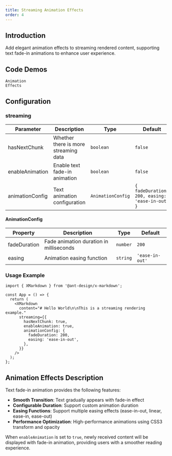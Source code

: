 ```yaml
---
title: Streaming Animation Effects
order: 4
---
```


## Introduction

Add elegant animation effects to streaming rendered content, supporting text fade-in animations to enhance user experience.

## Code Demos

<code src="./demo/streaming/animation.tsx">Animation Effects</code>

## Configuration

### streaming

| Parameter | Description | Type | Default |
| --- | --- | --- | --- |
| hasNextChunk | Whether there is more streaming data | `boolean` | `false` |
| enableAnimation | Enable text fade-in animation | `boolean` | `false` |
| animationConfig | Text animation configuration | `AnimationConfig` | `{ fadeDuration: 200, easing: 'ease-in-out' }` |

#### AnimationConfig

| Property     | Description                             | Type     | Default         |
| ------------ | --------------------------------------- | -------- | --------------- |
| fadeDuration | Fade animation duration in milliseconds | `number` | `200`           |
| easing       | Animation easing function               | `string` | `'ease-in-out'` |

### Usage Example

```tsx
import { XMarkdown } from '@ant-design/x-markdown';

const App = () => {
  return (
    <XMarkdown
      content="# Hello World\n\nThis is a streaming rendering example."
      streaming={{
        hasNextChunk: true,
        enableAnimation: true,
        animationConfig: {
          fadeDuration: 200,
          easing: 'ease-in-out',
        },
      }}
    />
  );
};
```

## Animation Effects Description

Text fade-in animation provides the following features:

- **Smooth Transition**: Text gradually appears with fade-in effect
- **Configurable Duration**: Support custom animation duration
- **Easing Functions**: Support multiple easing effects (ease-in-out, linear, ease-in, ease-out)
- **Performance Optimization**: High-performance animations using CSS3 transform and opacity

When `enableAnimation` is set to `true`, newly received content will be displayed with fade-in animation, providing users with a smoother reading experience.
